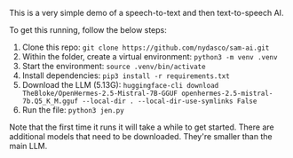This is a very simple demo of a speech-to-text and then text-to-speech AI.

To get this running, follow the below steps:
1. Clone this repo: `git clone https://github.com/nydasco/sam-ai.git`
2. Within the folder, create a virtual environment: `python3 -m venv .venv`
3. Start the environment: `source .venv/bin/activate`
4. Install dependencies: `pip3 install -r requirements.txt`
5. Download the LLM (5.13G): `huggingface-cli download TheBloke/OpenHermes-2.5-Mistral-7B-GGUF openhermes-2.5-mistral-7b.Q5_K_M.gguf --local-dir . --local-dir-use-symlinks False`
6. Run the file: `python3 jen.py`

Note that the first time it runs it will take a while to get started. There are additional models that need to be downloaded. They're smaller than the main LLM.